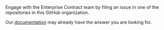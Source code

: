 Engage with the Enterprise Contract team by filing an issue in one of the repositories in this GitHub organization.

Our [documentation](https://enterprisecontract.dev/docs/) may already have the answer you are looking for.
